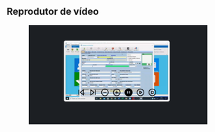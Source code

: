## Reprodutor de vídeo

<p align="center">
  <img alt="letmeask" src="Screenshot_13.png" width="80%">
</p>
